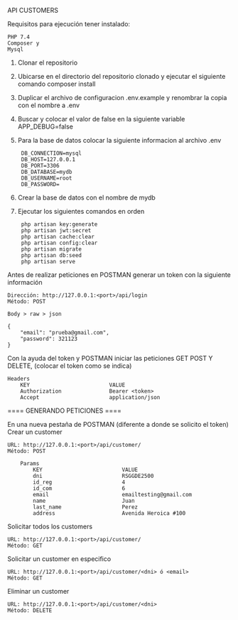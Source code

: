 API CUSTOMERS

Requisitos para ejecución tener instalado: 

    PHP 7.4
    Composer y
    Mysql

1. Clonar el repositorio

2. Ubicarse en el directorio del repositorio clonado y ejecutar el siguiente comando 
    composer install

3. Duplicar el archivo de configuracion .env.example y renombrar la copia con el nombre a .env

4. Buscar y colocar el valor de false en la siguiente variable
    APP_DEBUG=false

5. Para la base de datos colocar la siguiente informacion al archivo .env

        DB_CONNECTION=mysql
        DB_HOST=127.0.0.1
        DB_PORT=3306
        DB_DATABASE=mydb
        DB_USERNAME=root
        DB_PASSWORD=

6. Crear la base de datos con el nombre de mydb
7. Ejecutar los siguientes comandos en orden

        php artisan key:generate
        php artisan jwt:secret
        php artisan cache:clear
        php artisan config:clear
        php artisan migrate
        php artisan db:seed
        php artisan serve



Antes de realizar peticiones en POSTMAN generar un token con la siguiente información

    Dirección: http://127.0.0.1:<port>/api/login
    Método: POST

    Body > raw > json

    {
        "email": "prueba@gmail.com",
        "password": 321123
    }



Con la ayuda del token y POSTMAN iniciar las peticiones GET POST Y DELETE, (colocar el token como se indica)
	
	Headers
		KEY							VALUE
		Authorization				Bearer <token>
		Accept						application/json





==== GENERANDO PETICIONES ====


En una nueva pestaña de POSTMAN (diferente a donde se solicito el token)
Crear un customer 

    URL: http://127.0.0.1:<port>/api/customer/
    Método: POST

        Params
            KEY							VALUE
            dni							RSGGDE2500
            id_reg						4
            id_com						6
            email						emailtesting@gmail.com
            name						Juan
            last_name					Perez
            address						Avenida Heroica #100



Solicitar todos los customers

    URL: http://127.0.0.1:<port>/api/customer/
    Método: GET

Solicitar un customer en especifico

    URL: http://127.0.0.1:<port>/api/customer/<dni> ó <email>
    Método: GET

Eliminar un customer
    
    URL: http://127.0.0.1:<port>/api/customer/<dni>
    Método: DELETE
